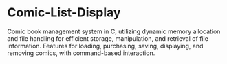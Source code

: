 # Comic-List-Display
Comic book management system in C, utilizing dynamic memory allocation and file handling for efficient storage, manipulation, and retrieval of file information. Features for loading, purchasing, saving, displaying, and removing comics, with command-based interaction.
